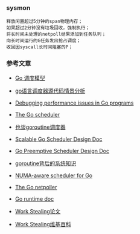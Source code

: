 ### sysmon
```text sysmon是一个由runtime启动的M，也叫监控线程，它无需P也可以运行，它每20us~10ms唤醒一次，主要执行:
释放闲置超过5分钟的span物理内存；
如果超过2分钟没有垃圾回收，强制执行；
将长时间未处理的netpoll结果添加到任务队列；
向长时间运行的G任务发出抢占调度；
收回因syscall长时间阻塞的P；
```


### 参考文章

- [Go 调度模型](https://wudaijun.com/2018/01/go-scheduler)
- [go语言调度器源代码情景分析](https://mp.weixin.qq.com/mp/homepage?__biz=MzU1OTg5NDkzOA==&hid=1&sn=8fc2b63f53559bc0cee292ce629c4788&scene=25#wechat_redirect)

- [Debugging performance issues in Go programs](https://software.intel.com/en-us/blogs/2014/05/10/debugging-performance-issues-in-go-programs)
- [The Go scheduler](http://morsmachine.dk/go-scheduler)
- [也谈goroutine调度器](http://tonybai.com/2017/06/23/an-intro-about-goroutine-scheduler/)
- [Scalable Go Scheduler Design Doc](https://docs.google.com/document/d/1TTj4T2JO42uD5ID9e89oa0sLKhJYD0Y_kqxDv3I3XMw/edit#)
- [Go Preemptive Scheduler Design Doc](https://docs.google.com/document/d/1ETuA2IOmnaQ4j81AtTGT40Y4_Jr6_IDASEKg0t0dBR8/edit#!)
- [goroutine背后的系统知识](http://www.sizeofvoid.net/goroutine-under-the-hood/)
- [NUMA-aware scheduler for Go](https://docs.google.com/document/u/0/d/1d3iI2QWURgDIsSR6G2275vMeQ_X7w-qxM2Vp7iGwwuM/pub)
- [The Go netpoller](http://morsmachine.dk/netpoller)
- [Go runtime doc](https://golang.org/pkg/runtime/)
- [Work Stealing论文](http://supertech.csail.mit.edu/papers/steal.pdf)
- [Work Stealing维基百科](https://en.wikipedia.org/wiki/Work_stealing)






